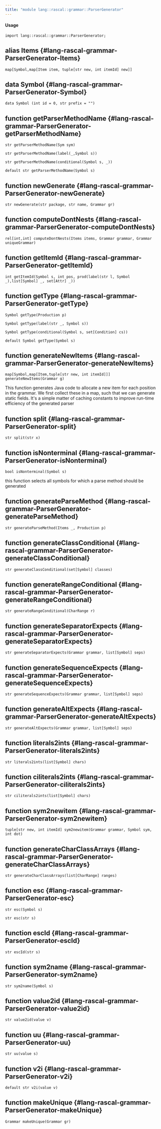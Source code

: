 ```yaml
---
title: "module lang::rascal::grammar::ParserGenerator"
---
```


#### Usage

`import lang::rascal::grammar::ParserGenerator;`


## alias Items {#lang-rascal-grammar-ParserGenerator-Items}

```rascal
map[Symbol,map[Item item, tuple[str new, int itemId] new]]

```

## data Symbol {#lang-rascal-grammar-ParserGenerator-Symbol}

```rascal
data Symbol (int id = 0, str prefix = "")
```

## function getParserMethodName {#lang-rascal-grammar-ParserGenerator-getParserMethodName}

```rascal
str getParserMethodName(Sym sym)

str getParserMethodName(label(_,Symbol s))

str getParserMethodName(conditional(Symbol s, _))

default str getParserMethodName(Symbol s)

```

## function newGenerate {#lang-rascal-grammar-ParserGenerator-newGenerate}

```rascal
str newGenerate(str package, str name, Grammar gr)

```

## function computeDontNests {#lang-rascal-grammar-ParserGenerator-computeDontNests}

```rascal
rel[int,int] computeDontNests(Items items, Grammar grammar, Grammar uniqueGrammar)

```

## function getItemId {#lang-rascal-grammar-ParserGenerator-getItemId}

```rascal
int getItemId(Symbol s, int pos, prod(label(str l, Symbol _),list[Symbol] _, set[Attr] _))

```

## function getType {#lang-rascal-grammar-ParserGenerator-getType}

```rascal
Symbol getType(Production p)

Symbol getType(label(str _, Symbol s))

Symbol getType(conditional(Symbol s, set[Condition] cs))

default Symbol getType(Symbol s)

```

## function generateNewItems {#lang-rascal-grammar-ParserGenerator-generateNewItems}

```rascal
map[Symbol,map[Item,tuple[str new, int itemId]]] generateNewItems(Grammar g)

```

This function generates Java code to allocate a new item for each position in the grammar.
We first collect these in a map, such that we can generate static fields. It's a simple matter of caching
constants to improve run-time efficiency of the generated parser

## function split {#lang-rascal-grammar-ParserGenerator-split}

```rascal
str split(str x)

```

## function isNonterminal {#lang-rascal-grammar-ParserGenerator-isNonterminal}

```rascal
bool isNonterminal(Symbol s)

```

this function selects all symbols for which a parse method should be generated

## function generateParseMethod {#lang-rascal-grammar-ParserGenerator-generateParseMethod}

```rascal
str generateParseMethod(Items _, Production p)

```

## function generateClassConditional {#lang-rascal-grammar-ParserGenerator-generateClassConditional}

```rascal
str generateClassConditional(set[Symbol] classes)

```

## function generateRangeConditional {#lang-rascal-grammar-ParserGenerator-generateRangeConditional}

```rascal
str generateRangeConditional(CharRange r)

```

## function generateSeparatorExpects {#lang-rascal-grammar-ParserGenerator-generateSeparatorExpects}

```rascal
str generateSeparatorExpects(Grammar grammar, list[Symbol] seps)

```

## function generateSequenceExpects {#lang-rascal-grammar-ParserGenerator-generateSequenceExpects}

```rascal
str generateSequenceExpects(Grammar grammar, list[Symbol] seps)

```

## function generateAltExpects {#lang-rascal-grammar-ParserGenerator-generateAltExpects}

```rascal
str generateAltExpects(Grammar grammar, list[Symbol] seps)

```

## function literals2ints {#lang-rascal-grammar-ParserGenerator-literals2ints}

```rascal
str literals2ints(list[Symbol] chars)

```

## function ciliterals2ints {#lang-rascal-grammar-ParserGenerator-ciliterals2ints}

```rascal
str ciliterals2ints(list[Symbol] chars)

```

## function sym2newitem {#lang-rascal-grammar-ParserGenerator-sym2newitem}

```rascal
tuple[str new, int itemId] sym2newitem(Grammar grammar, Symbol sym, int dot)

```

## function generateCharClassArrays {#lang-rascal-grammar-ParserGenerator-generateCharClassArrays}

```rascal
str generateCharClassArrays(list[CharRange] ranges)

```

## function esc {#lang-rascal-grammar-ParserGenerator-esc}

```rascal
str esc(Symbol s)

str esc(str s)

```

## function escId {#lang-rascal-grammar-ParserGenerator-escId}

```rascal
str escId(str s)

```

## function sym2name {#lang-rascal-grammar-ParserGenerator-sym2name}

```rascal
str sym2name(Symbol s)

```

## function value2id {#lang-rascal-grammar-ParserGenerator-value2id}

```rascal
str value2id(value v)

```

## function uu {#lang-rascal-grammar-ParserGenerator-uu}

```rascal
str uu(value s)

```

## function v2i {#lang-rascal-grammar-ParserGenerator-v2i}

```rascal
default str v2i(value v)

```

## function makeUnique {#lang-rascal-grammar-ParserGenerator-makeUnique}

```rascal
Grammar makeUnique(Grammar gr)

```

